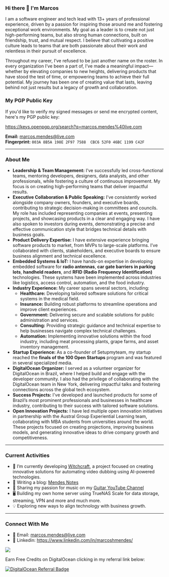 ### Hi there 👋 I'm Marcos

I am a software engineer and tech lead with 13+ years of professional experience, driven by a passion for inspiring those around me and fostering exceptional work environments. My goal as a leader is to create not just high-performing teams, but also strong human connections, built on friendship, trust, and mutual respect. I believe that cultivating a positive culture leads to teams that are both passionate about their work and relentless in their pursuit of excellence.

Throughout my career, I’ve refused to be just another name on the roster. In every organization I’ve been a part of, I’ve made a meaningful impact—whether by elevating companies to new heights, delivering products that have stood the test of time, or empowering teams to achieve their full potential. My journey has been one of creating value that lasts, leaving behind not just results but a legacy of growth and collaboration.

### My PGP Public Key

If you'd like to verify my signed messages or send me encrypted content, here's my PGP public key:

https://keys.openpgp.org/search?q=marcos.mendes%40live.com

**Email:** marcos.mendes@live.com  
**Fingerprint:** `003A 8B5A 198E 2F97 7588  CBC6 52F0 46BC 1199 C42F` 

---

### About Me

- **Leadership & Team Management:** I’ve successfully led cross-functional teams, mentoring developers, designers, data analysts, and other professionals, while fostering a culture of continuous improvement. My focus is on creating high-performing teams that deliver impactful results.
- **Executive Collaboration & Public Speaking:** I’ve consistently worked alongside company owners, founders, and executive boards, contributing to strategic decision-making in committees and councils. My role has included representing companies at events, presenting projects, and showcasing products in a clear and engaging way. I have also spoken to investors during events, demonstrating a precise and effective communication style that bridges technical details with business goals.
- **Product Delivery Expertise:** I have extensive experience bringing software products to market, from MVPs to large-scale platforms. I’ve collaborated with clients, stakeholders, and executive boards to ensure business alignment and technical excellence.
- **Embedded Systems & IoT:** I have hands-on expertise in developing embedded software for **radio antennas**, **car gate barriers in parking lots**, **handheld readers**, and **RFID (Radio Frequency Identification)** technologies. These systems have been implemented across industries like logistics, access control, automation, and the food industry.
- **Industry Experience:** My career spans several sectors, including:
  - **Healthcare:** Developing tailored software solutions for critical systems in the medical field.
  - **Insurance:** Building robust platforms to streamline operations and improve client experiences.
  - **Government:** Delivering secure and scalable solutions for public administration and services.
  - **Consulting:** Providing strategic guidance and technical expertise to help businesses navigate complex technical challenges.
  - **Automation:** Implementing innovative solutions within the food industry, including meat processing plants, grape farms, and asset inventory management.
- **Startup Experience:** As a co-founder of Setupmyteam, my startup reached the **finals of the 100 Open Startups** program and was featured in several specialized media.
- **DigitalOcean Organizer:** I served as a volunteer organizer for DigitalOcean in Brazil, where I helped build and engage with the developer community. I also had the privilege of collaborating with the DigitalOcean team in New York, delivering impactful talks and fostering connections across the global tech ecosystem.
- **Success Projects:** I've developed and launched products for some of Brazil’s most prominent professionals and businesses in healthcare industry, contributing to their success with tailored software solutions.
- **Open Innovation Projects:** I have led multiple open innovation initiatives in partnership with the Austral Group Experiential Learning team, collaborating with MBA students from universities around the world. These projects focused on creating projections, improving business models, and generating innovative ideas to drive company growth and competitiveness.

---

### Current Activities

- 🔭 I’m currently developing [Witchcraft](https://github.com/marcoshmendes/witchcraft), a project focused on creating innovative solutions for automating video dubbing using AI-powered technologies.
- 📕 Writing a blog: [Mendes Notes](https://mendesnotes.com)
- 🎸 Sharing my passion for music on my [Guitar YouTube Channel](https://www.youtube.com/@theunfamousmusician)
- 🖥️ Building my own home server using TrueNAS Scale for data storage, streaming, VPN and more and much more.
- 💡 Exploring new ways to align technology with business growth.
---

### Connect With Me

- 📧 Email: marcos.mendes@live.com
- 📧 Linkedin: https://www.linkedin.com/in/marcoshmendes/

![](https://komarev.com/ghpvc/?username=marcoshmendes&color=brightgreen&style=flat.square&label=VISITORS)

Earn Free Credits on DigitalOcean clicking in my referral link below:

[![DigitalOcean Referral Badge](https://web-platforms.sfo2.cdn.digitaloceanspaces.com/WWW/Badge%201.svg)](https://www.digitalocean.com/?refcode=851fc8568da9&utm_campaign=Referral_Invite&utm_medium=Referral_Program&utm_source=badge)
